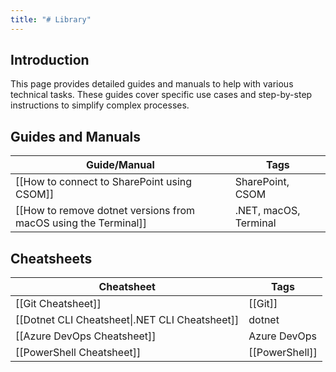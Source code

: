 ```yaml
---
title: "# Library"
---
```


## Introduction

This page provides detailed guides and manuals to help with various technical tasks. These guides cover specific use cases and step-by-step instructions to simplify complex processes.

## Guides and Manuals

| Guide/Manual                                                    | Tags                  |
| --------------------------------------------------------------- | --------------------- |
| [[How to connect to SharePoint using CSOM]]                     | SharePoint, CSOM      |
| [[How to remove dotnet versions from macOS using the Terminal]] | .NET, macOS, Terminal |

## Cheatsheets

| Cheatsheet                                     | Tags           |
| ---------------------------------------------- | -------------- |
| [[Git Cheatsheet]]                             | [[Git]]        |
| [[Dotnet CLI Cheatsheet\|.NET CLI Cheatsheet]] | dotnet         |
| [[Azure DevOps Cheatsheet]]                    | Azure DevOps   |
| [[PowerShell Cheatsheet]]                      | [[PowerShell]] | 

